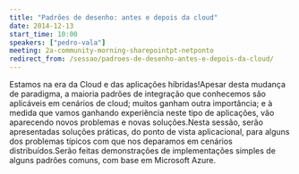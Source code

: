 ```yaml
---
title: "Padrões de desenho: antes e depois da cloud"
date: 2014-12-13
start_time: 10:00
speakers: ["pedro-vala"]
meeting: 2a-community-morning-sharepointpt-netponto
redirect_from: /sessao/padroes-de-desenho-antes-e-depois-da-cloud/
---
```


Estamos na era da Cloud e das aplicações híbridas!Apesar desta mudança de paradigma, a maioria padrões de integração que conhecemos são aplicáveis em cenários de cloud; muitos ganham outra importância; e à medida que vamos ganhando experiência neste tipo de aplicações, vão aparecendo novos problemas e novas soluções.Nesta sessão, serão apresentadas soluções práticas, do ponto de vista aplicacional, para alguns dos problemas típicos com que nos deparamos em cenários distribuídos.Serão feitas demonstrações de implementações simples de alguns padrões comuns, com base em Microsoft Azure.
